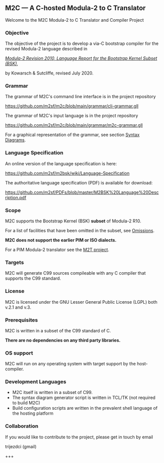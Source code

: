 ## M2C — A C-hosted Modula-2 to C Translator ##
Welcome to the M2C Modula-2 to C Translator and Compiler Project


### Objective ###

The objective of the project is to develop a via-C bootstrap compiler for the revised Modula-2 language described in

[*Modula-2 Revision 2010, Language Report for the Bootstrap Kernel Subset (BSK)*](https://github.com/m2sf/PDFs/blob/master/M2BSK%20Language%20Description.pdf),

by Kowarsch & Sutcliffe, revised July 2020.


### Grammar ###

The grammar of M2C's command line interface is in the project repository

https://github.com/m2sf/m2c/blob/main/grammar/cli-grammar.gll

The grammar of M2C's input language is in the project repository

https://github.com/m2sf/m2c/blob/main/grammar/m2c-grammar.gll

For a graphical representation of the grammar, see section
[Syntax Diagrams](https://github.com/m2sf/m2bsk/wiki/Language-Specification-(D)-:-Syntax-Diagrams).


### Language Specification ###

An online version of the language specification is here:

https://github.com/m2sf/m2bsk/wiki/Language-Specification


The authoritative language specification (PDF) is available for download:

https://github.com/m2sf/PDFs/blob/master/M2BSK%20Language%20Description.pdf


### Scope ###

M2C supports the Bootstrap Kernel (BSK) **subset** of Modula-2 R10.

For a list of facilities that have been omitted in the subset, see [Omissions](https://github.com/m2sf/m2bsk/wiki/Omissions).

**M2C does not support the earlier PIM or ISO dialects.**

For a PIM Modula-2 translator see the [M2T project](https://github.com/trijezdci/m2t).


### Targets ###

M2C will generate C99 sources compileable with any C compiler that supports the C99 standard.


### License ###

M2C is licensed under the GNU Lesser General Public License (LGPL) both v.2.1 and v.3.


### Prerequisites ###

M2C is written in a subset of the C99 standard of C.

**There are no dependencies on any third party libraries.**


### OS support ###

M2C will run on any operating system with target support by the host-compiler.


### Development Languages ###

* M2C itself is written in a subset of C99.
* The syntax diagram generator script is written in TCL/TK (not required to build M2C)
* Build configuration scripts are written in the prevalent shell language of the hosting platform


### Collaboration ###

If you would like to contribute to the project, please get in touch by email

trijezdci (gmail)

+++
